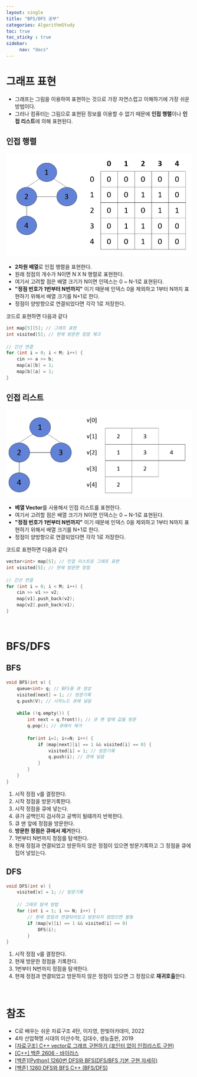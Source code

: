 ```yaml
---
layout: single
title: "BFS/DFS 공부"
categories: AlgorithmStudy
toc: true
toc_sticky : true
sidebar:
     nav: "docs"
---
```


# 그래프 표현
- 그래프는 그림을 이용하여 표현하는 것으로 가장 자연스럽고 이해하기에 가장 쉬운 방법이다. 
- 그러나 컴퓨터는 그림으로 표현된 정보를 이용할 수 없기 때문에 **인접 행렬**이나 **인접 리스트**에 의해 표현된다.

## 인접 행렬
![sample](\images\2025-07-02-StudyBFS_DFS\sample0.png)
- **2차원 배열**로 인접 행렬을 표현한다.
- 원래 정점의 개수가 N이면 N X N 행렬로 표현한다.
- 여기서 고려할 점은 배열 크기가 N이면 인덱스는 0 ~ N-1로 표현된다.
- **"정점 번호가 1번부터 N번까지"** 이기 때문에 인덱스 0을 제외하고 1부터 N까지 표현하기 위해서 배열 크기를 N+1로 한다.
- 정점이 양방향으로 연결되었다면 각각 1로 저장한다.

코드로 표현하면 다음과 같다
~~~c++
int map[5][5]; // 그래프 표현
int visited[5]; // 현재 방문한 정점 체크

// 간선 연결
for (int i = 0; i < M; i++) {
    cin >> a >> b;
    map[a][b] = 1;
    map[b][a] = 1;
}
~~~

## 인접 리스트
![sample](\images\2025-07-02-StudyBFS_DFS\sample1.png)
- **베열 Vector**를 사용해서 인접 리스트를 표현한다.
- 여기서 고려할 점은 배열 크기가 N이면 인덱스는 0 ~ N-1로 표현된다.
- **"정점 번호가 1번부터 N번까지"** 이기 때문에 인덱스 0을 제외하고 1부터 N까지 표현하기 위해서 배열 크기를 N+1로 한다.
- 정점이 양방향으로 연결되었다면 각각 1로 저장한다.

코드로 표현하면 다음과 같다
~~~c++
vector<int> map[5]; // 인접 리스트로 그래프 표현
int visited[5]; // 현재 방문한 정점

// 간선 연결
for (int i = 0; i < M; i++) {
    cin >> v1 >> v2;
    map[v1].push_back(v2);
    map[v2].push_back(v1);
}
~~~

<br>

# BFS/DFS
## BFS
~~~c++
void BFS(int v) {
    queue<int> q; // BFS용 큐 생성
    visited[next] = 1; // 방문기록
    q.push(V); // 시작노드 큐에 넣음

    while (!q.empty()) {
        int next = q.front(); // 큐 맨 앞에 값을 방문
        q.pop(); // 큐에서 제거

        for(int i=1; i<=N; i++) {
            if (map[next][i] == 1 && visited[i] == 0) {
                visited[i] = 1; // 방문기록
                q.push(i); // 큐에 넣음
            }
        }
    }
}
~~~
1. 시작 정점 v를 결정한다.
2. 시작 정점을 방문기록한다.
3. 시작 정점을 큐에 넣는다.
4. 큐가 공백인지 검사하고 공백이 될떄까지 반복한다.
5. 큐 맨 앞에 정점을 방문한다.
6. **방문한 정점은 큐에서 제거**한다.
7. 1번부터 N번까지 정점를 탐색한다.
8. 현재 정점과 연결되었고 방문하지 않은 정점이 있으면 방문기록하고 그 정점을 큐에 집어 넣었는다.

## DFS
~~~c++
void DFS(int v) {
    visited[v] = 1; // 방문기록

    // 그래프 탐색 방법
    for (int i = 1; i <= N; i++) {
        // 현재 정점과 연결되어있고 방문되지 않았으면 발동
        if (map[v][i] == 1 && visited[i] == 0)
            DFS(i);
        }
}
~~~
1. 시작 정점 v를 결정한다.
2. 현재 방문한 정점을 기록한다.
3. 1번부터 N번까지 정점을 탐색한다.
4. 현재 정점과 연결되었고 방문하지 않은 정점이 있으면 그 정점으로 **재귀호출**한다.

<br>

# 참조
- C로 배우는 쉬운 자료구조 4탄, 이지영, 한빛아카데미, 2022
- 4차 산업혁명 시대의 이산수학, 김대수, 생능출판, 2019
- [[자료구조] C++ vector로 그래프 구현하기 (포인터 없이 인접리스트 구현)](https://breakcoding.tistory.com/129)
- [[C++] 백준 2606 - 바이러스](https://velog.io/@hyunjoon0803/C-%EB%B0%B1%EC%A4%80-2606-%EB%B0%94%EC%9D%B4%EB%9F%AC%EC%8A%A4)
- [[백준][Python] 1260번 DFS와 BFS(DFS/BFS 기본 구현 자세히)](https://velog.io/@falling_star3/%EB%B0%B1%EC%A4%80Python-1260%EB%B2%88-DFS%EC%99%80BFS)
- [[백준] 1260 DFS와 BFS C++ (BFS/DFS)](https://velog.io/@matcha_/%EB%B0%B1%EC%A4%80-1260-DFS%EC%99%80-BFS-C-BFSDFS)